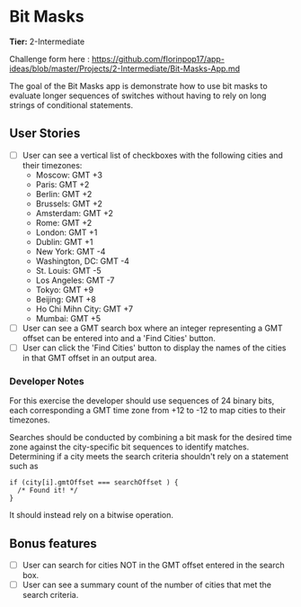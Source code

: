 # Bit Masks

**Tier:** 2-Intermediate

Challenge form here : https://github.com/florinpop17/app-ideas/blob/master/Projects/2-Intermediate/Bit-Masks-App.md

The goal of the Bit Masks app is demonstrate how to use bit masks to evaluate
longer sequences of switches without having to rely on long strings of
conditional statements.

## User Stories

-   [ ] User can see a vertical list of checkboxes with the following cities
and their timezones:
    - Moscow: GMT +3
    - Paris: GMT +2
    - Berlin: GMT +2
    - Brussels: GMT +2
    - Amsterdam: GMT +2
    - Rome: GMT +2 
    - London: GMT +1
    - Dublin: GMT +1
    - New York: GMT -4
    - Washington, DC: GMT -4
    - St. Louis: GMT -5
    - Los Angeles: GMT -7
    - Tokyo: GMT +9
    - Beijing: GMT +8
    - Ho Chi Mihn City: GMT +7
    - Mumbai: GMT +5
-   [ ] User can see a GMT search box where an integer representing a GMT offset
can be entered into and a 'Find Cities' button.
-   [ ] User can click the 'Find Cities' button to display the names of the
cities in that GMT offset in an output area.
### Developer Notes

For this exercise the developer should use sequences of 24
binary bits, each corresponding a GMT time zone from +12 to -12 to map cities
to their timezones.

Searches should be conducted by combining a bit mask for the desired time zone
against the city-specific bit sequences to identify matches. Determining if a
city meets the search criteria shouldn't rely on a statement such as

```
if (city[i].gmtOffset === searchOffset ) {
  /* Found it! */
}
```

It should instead rely on a bitwise operation.

## Bonus features

- [ ] User can search for cities NOT in the GMT offset entered in the
      search box.
- [ ] User can see a summary count of the number of cities that met the
      search criteria.
